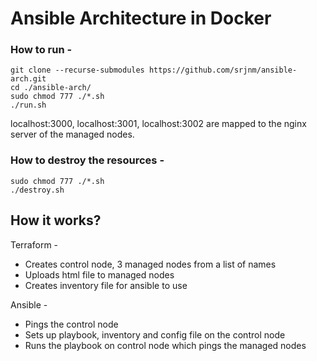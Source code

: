 # Ansible Architecture in Docker

### **How to run** -
```
git clone --recurse-submodules https://github.com/srjnm/ansible-arch.git
cd ./ansible-arch/
sudo chmod 777 ./*.sh
./run.sh
```

localhost:3000, localhost:3001, localhost:3002 are mapped to the nginx server of the managed nodes.

### **How to destroy the resources** -
```
sudo chmod 777 ./*.sh
./destroy.sh
```

## How it works?
Terraform -

* Creates control node, 3 managed nodes from a list of names
* Uploads html file to managed nodes
* Creates inventory file for ansible to use

Ansible -

* Pings the control node
* Sets up playbook, inventory and config file on the control node
* Runs the playbook on control node which pings the managed nodes